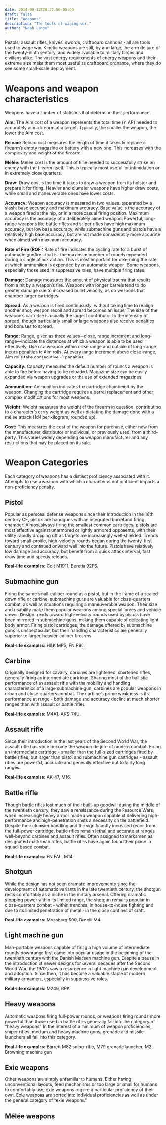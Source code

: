 ```yaml
---
date: 2014-09-12T20:32:56-05:00
draft: false
title: "Weapons"
description: "The tools of waging war."
author: "Noah Lange"
---
```

Pistols, assault rifles, knives, swords, craftboard cannons - all are tools used to wage war. Kinetic weapons are still, by and large, the arm de jure of the twenty-ninth century, and widely available to military forces and civilians alike. The vast energy requirements of energy weapons and their extreme size make them most useful as craftboard ordnance, where they do see some small-scale deployment.
# Weapons and weapon characteristics
Weapons have a number of statistics that determine their performance.

**Aim:** The Aim cost of a weapon represents the total time  (in AP) needed to accurately aim a firearm at a target. Typically, the smaller the weapon, the lower the Aim cost.

**Reload:** Reload cost measures the length of time it takes to replace a firearm’s empty magazine or battery with a new one. This increases with the complexity and weight of the firearm.

**Mêlée:** Mêlée cost is the amount of time needed to successfully strike an enemy with the firearm itself. This is typically most useful for intimidation or in extremely close quarters.

**Draw:** Draw cost is the time it takes to draw a weapon from its holster and prepare it for firing. Heavier and clumsier weapons have higher draw costs, while small and maneuverable ones have lower costs.

**Accuracy:** Weapon accuracy is measured in two values, separated by a slash: base accuracy and maximum accuracy. Base value is the accuracy of a weapon fired at the hip, or in a more casual firing position. Maximum accuracy is the accuracy of a deliberately aimed weapon. Powerful, long-range weapons like battle rifles and sniper rifles have high maximum accuracy, but low base accuracy, while submachine guns and pistols have a relatively high base accuracy, but are not made considerably more accurate when aimed with maximum accuracy.

**Rate of Fire (ROF):** Rate of fire indicates the cycling rate for a burst of automatic gunfire—that is, the maximum number of rounds expended during a single attack action. This is most important for determing the rate at which ammunition is expended by an automatic weapon. Some weapons, especially  those used in suppressive roles, have multiple firing rates.

**Damage:** Damage measures the amount of physical trauma that results from a hit by a weapon’s fire. Weapons with longer barrels tend to do greater damage due to increased bullet velocity, as do weapons that chamber larger cartridges.

**Spread:** As a weapon is fired continuously, without taking time to realign another shot, weapon recoil and spread becomes an issue. The size of the weapon’s cartridge is usually the largest contributor to the intensity of spread, though particularly small or large weapons also receive penalties and bonuses to spread.

**Range:** Range, given as three values—close, range increment and long-range—indicate the distances at which a weapon is able to be used effectively. Use of a weapon within close range and outside of long-range incurs penalties to Aim rolls. At every range increment above close-range, Aim rolls take consecutive -1 penalties.

**Capacity:** Capacity measures the default number of rounds a weapon is able to fire before having to be reloaded. Magazine size can be easily expanded via weapon upgrades or the use of extended magazines.

**Ammunition:** Ammunition indicates the cartridge chambered by the weapon. Changing the cartridge requires a barrel replacement and other complex modifications for most weapons.

**Weight:** Weight measures the weight of the firearm in question, contributing to a character’s carry weight as well as dictating the damage done with a mêlée attack (1d4 per kilogram, rounded up).

**Cost:** This measures the cost of the weapon for purchase, either new from the manufacturer, distributor or individual, or previously used, from a third-party. This varies widely depending on weapon manufacturer and any restrictions that may be placed on its sale.

# Weapon Categories
Each category of weapons has a distinct proficiency associated with it. Attempts to use a weapon with which a character is not proficient imparts a non-proficiency penalty.

## Pistol
Popular as personal defense weapons since their introduction in the 16th century CE, pistols are handguns with an integrated barrel and firing chamber. Almost always firing the smallest common cartridges, pistols are most effective against unarmored or lightly armored opponents, with their utility rapidly dropping off as targets are increasingly well-shielded. Trends toward small-profile, high-velocity rounds began during the twenty-first century and continued onward well into the future. Pistols have relatively low damage and accuracy, but benefit from a quick attack interval, fast draw time and speedy reloads.

**Real-life examples:** Colt M1911, Beretta 92FS.

## Submachine gun
Firing the same small-caliber round as a pistol, but in the frame of a scaled-down rifle or carbine, submachine guns are valuable for close-quarters combat, as well as situations requiring a maneuverable weapon. Their size and usability make them popular weapons among special forces and vehicle crews. Design trends toward high-velocity rounds used by pistols have been mirrored in submachine guns, making them capable of defeating light body armor. Firing pistol cartridges, the damage offered by submachine guns is unspectacular, but their handling characteristics are generally superior to larger, heavier-caliber firearms.

**Real-life examples:** H&K MP5, FN P90.

## Carbine
Originally designed for cavalry, carbines are lightened, shortened rifles, generally firing an intermediate cartridge. Sharing most of the ballistic performance of an assault rifle with the mobility and handling characteristics of a large submachine-gun, carbines are popular weapons in urban and close-quarters combat. The carbine’s prime weakness is its performance at range - both damage and accuracy decline at much shorter ranges than with assault or battle rifles.

**Real-life examples:** M4A1, AKS-74U.

## Assault rifle
Since their introduction in the last years of the Second World War, the assault rifle has since become the weapon de jure of modern combat. Firing an intermediate cartridge - smaller than the full-sized cartridges fired by battle rifles, but larger than pistol and submachine gun cartridges - assault rifles are powerful, accurate and generally effective out to fairly long ranges.

**Real-life examples:** AK-47, M16.

## Battle rifle
Though battle rifles lost much of their built-up goodwill during the middle of the twentieth century, they saw a renaissance during the Resource Wars, when increasingly heavy armor made a weapon capable of delivering high-performance and high-penetration shots a necessity on the battlefield. Despite their clumsier handling and the significantly increased recoil from the full-power cartridge, battle rifles remain lethal and accurate at ranges well-beyond carbines and assault rifles. Often assigned to marksmen as designated marksman rifles, battle rifles have again found their place in squad-based combat.

**Real-life examples:** FN FAL, M14.

## Shotgun
While the design has not seen dramatic improvements since the development of automatic variants in the late twentieth century, the shotgun rests comfortably as a niche in the military arsenal. Offering dramatic stopping power within its limited range, the shotgun remains popular in close-quarters combat - within trenches, in house-to-house fighting and due to its limited penetration of metal - in the close confines of craft.

**Real-life examples:** Mossberg 500, Benelli M4.

## Light machine gun
Man-portable weapons capable of firing a high volume of intermediate rounds downrange first came into popular usage in the beginning of the twentieth century with the Danish Madsen machine gun. Despite a pause in the introduction of newer designs for several decades after the Second World War, the 1970’s saw a resurgence in light machine gun development and adoption. Since then, it has become a valuable staple of modern military armament, especially in suppressive roles.

**Real-life examples:** M249, RPK

## Heavy weapons
Automatic weapons firing full-power rounds, or weapons firing rounds more powerful than those used in battle rifles generally fall into the category of “heavy weapons”. In the interest of a minimum of weapon proficiencies, sniper rifles, medium and heavy machine guns, grenade and missile launchers all fall into this category.

**Real-life examples:** Barrett M82 sniper rifle, M79 grenade launcher, M2 Browning machine gun

## Exie weapons
Other weapons are simply unfamiliar to humans. Either having unconventional layouts, feed mechanisms or too large or small for humans to comfortably use, exie weapons require a particular proficiency of their own. Exie weapons are sorted into individual proficiencies as well as under the general category of “exie weapons.”

## Mêlée weapons
